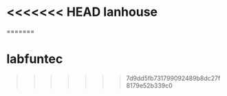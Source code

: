 <<<<<<< HEAD
lanhouse
========
=======
# labfuntec
>>>>>>> 7d9dd5fb731799092489b8dc27f8179e52b339c0
